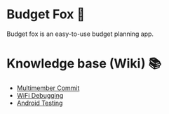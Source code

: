 # Budget Fox 🦊
Budget fox is an easy-to-use budget planning app.

# Knowledge base (Wiki) 📚
- [Multimember Commit](https://github.com/EP1210/Budget_Fox/wiki/Multimember-Commits)
- [WiFi Debugging](https://github.com/EP1210/Budget_Fox/wiki/WiFi%E2%80%90Debugging-Mac--%E2%80%90%E2%80%90--Android)
- [Android Testing](https://github.com/EP1210/Budget_Fox/wiki/Testing-in-Android)
